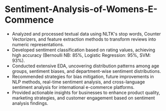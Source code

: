 # Sentiment-Analysis-of-Womens-E-Commence
* Analyzed and processed textual data using NLTK's stop words, Counter Vectorizers, and feature extraction methods to transform reviews into numeric representations.
* Developed sentiment classification based on rating values, achieving high accuracy (Bernoulli NB: 85%, Logistic Regression: 95%, SVM: 93%).
* Conducted extensive EDA, uncovering distribution patterns among age groups, sentiment biases, and department-wise sentiment distributions.
* Recommended strategies for bias mitigation, future improvements in NLP methods, real-time sentiment analysis, and cross-language sentiment analysis for international e-commerce platforms.
* Provided actionable insights for businesses to enhance product quality, marketing strategies, and customer engagement based on sentiment analysis findings.
